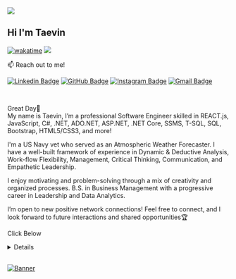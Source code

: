 <img src="https://capsule-render.vercel.app/api?type=waving&color=timeGradient&height=180&section=header&text=You%20Found%20Me,%20Awesome!&fontSize=35&fontAlignY=20&desc=...go ahead, read%20a%20little%20about%20me.&descSize=20&descAlignY=45&animation=twinkling"/>

## Hi I'm Taevin <!--<img src="https://user-images.githubusercontent.com/1303154/88677602-1635ba80-d120-11ea-84d8-d263ba5fc3c0.gif" width="28px" alt="hi"/>-->
[![wakatime](https://wakatime.com/badge/user/8c6a596f-7f9d-4586-a2f6-36afc7722571.svg)](https://wakatime.com/@8c6a596f-7f9d-4586-a2f6-36afc7722571)
<img src="https://img.shields.io/badge/Taevin%20Bellamy-is Not%20Available for a Remote Work or Collaboration-red" />

:mailbox: Reach out to me!

[![Linkedin Badge](https://img.shields.io/badge/-@taevinbellamy-0e76a8?style=flat&labelColor=0e76a8&logo=linkedin&logoColor=white)](https://www.linkedin.com/in/taevin-bellamy/) [![GitHub Badge](https://img.shields.io/badge/@taevinbellamy88-e84393?style=flat&labelColor=e84393&logo=github&logoColor=black)](https://github.com/taevinbellamy88) [![Instagram Badge](https://img.shields.io/badge/-$XR1Clothing-e84393?style=flat&labelColor=e84393&logo=instagram&logoColor=white)](https://www.instagram.com/secure1skate/) [![Gmail Badge](https://img.shields.io/badge/-taevinbellamy.se@gmail.com-c0392b?style=flat&labelColor=c0392b&logo=gmail&logoColor=white)](mailto:taevinbellamy.se@gmail.com)

<br>

Great Day👋 
<br>
My name is Taevin, I’m a professional Software Engineer skilled in REACT.js, JavaScript, C#, .NET, ADO.NET, ASP.NET, .NET Core, SSMS, T-SQL, SQL, Bootstrap, HTML5/CSS3, and more!

I'm a US Navy vet who served as an Atmospheric Weather Forecaster. I have a well-built framework of experience in Dynamic & Deductive Analysis, Work-flow Flexibility, Management, Critical Thinking, Communication, and Empathetic Leadership. 

I enjoy motivating and problem-solving through a mix of creativity and organized processes. B.S. in Business Management with a progressive career in Leadership and Data Analytics.

I’m open to new positive network connections! Feel free to connect, and I look forward to future interactions and shared opportunities🏆
<br>
<p>Click Below</p>
<details>
<img align="right" width=150px height=150px alt="side_sticker" src="https://media.giphy.com/media/TEnXkcsHrP4YedChhA/giphy.gif"/>

- 🔭**Full-Stack Software Engineer** at [![](https://img.shields.io/badge/MachiningCloud-blue)](https://www.linkedin.com/company/machiningcloud)
- 📫 How to reach me: **taevinbellamy.se@gmail.com.**
<!--<img src="https://media.giphy.com/media/iY8CRBdQXODJSCERIr/giphy.gif" width="30px"/>&nbsp;-->
**_Tech & Tools Preference_**

<img src = "https://img.shields.io/badge/-HTML5-E34F26?style=flat&logo=html5&logoColor=white"> <img src = "https://img.shields.io/badge/-CSS3-1572B6?style=flat&logo=css3&logoColor=white">
<img src="https://img.shields.io/badge/-Bootstrap-563D7C?style=flat&logo=bootstrap&logoColor=white">
<img src="https://img.shields.io/badge/jquery-%230769AD.svg?style=flat&logo=jquery&logoColor=white">
<img src="https://img.shields.io/badge/-JavaScript-eed718?style=flat&logo=javascript&logoColor=ffffff">
<img src="https://img.shields.io/badge/-Sass-cc6699?style=flat&logo=sass&logoColor=ffffff">
<img src="https://img.shields.io/badge/-React-000000?style=flat&logo=react&logoColor=00c8ff">
<img src="https://img.shields.io/badge/-SQL-F29111?style=flat&logo=sql&logoColor=FFFFFF">
<img src="https://img.shields.io/badge/-Node.js-3C873A?style=flat&logo=Node.js&logoColor=white">
<img src="https://img.shields.io/badge/-Progressive Web Apps-5A0FC8?style=flat">
<img src="http://img.shields.io/badge/-Git-F1502F?style=flat&logo=git&logoColor=FFFFFF">
<img src="http://img.shields.io/badge/Git-GitBash-black?style=flat&logo=git&logoColor=white">
<img src="http://img.shields.io/badge/-Github-000000?style=flat&logo=github&logoColor=FFFFFF">
<img src="http://img.shields.io/badge/-VS%20Code-007ACC?style=flat&logo=visual%20studio%20code&logoColor=white">
<img src="https://img.shields.io/badge/yarn-CB3837?style=flat&logo=yarn&logoColor=white">
<img src="https://img.shields.io/badge/ADO.NET-8DD6F9?style=flat&logo=ADO.NET&logoColor=white">
<img src="https://img.shields.io/badge/Windows-0078D6?style=flat&logo=windows&logoColor=white">
<br>
[![Taevin's GitHub stats](https://github-readme-stats.vercel.app/api?username=taevinbellamy88&show_icons=true&theme=tokyonight)](https://github.com/taevinbellamy88/github-readme-stats)
</p>
</details>
<br>

[![Banner](https://capsule-render.vercel.app/api?type=waving&color=timeGradient&height=150&section=footer&text=Done?&fontSize=50&fontAlignY=65&desc=Checkout%20Some%20Of%20My%20Contributions.%20Get%20in%20touch&descSize=20&descAlignY=88&animation=twinkling)](https://github.com/taevinbellamy88)
